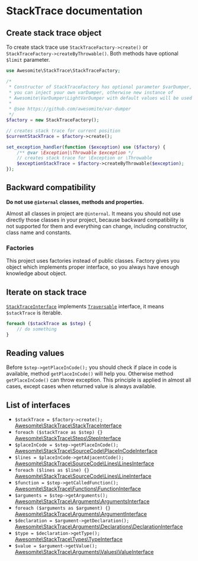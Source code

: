 # StackTrace documentation

## Create stack trace object

To create stack trace use `StackTraceFactory->create()` or `StackTraceFactory->createByThrowable()`.
Both methods have optional `$limit` parameter.

```php
use Awesomite\StackTrace\StackTraceFactory;

/*
 * Constructor of StackTraceFactory has optional parameter $varDumper,
 * you can inject your own varDumper, otherwise new instance of
 * Awesomite\VarDumper\LightVarDumper with default values will be used
 *
 * @see https://github.com/awesomite/var-dumper
 */
$factory = new StackTraceFactory();

// creates stack trace for current position
$currentStackTrace = $factory->create();

set_exception_handler(function ($exception) use ($factory) {
    /** @var \Exception|\Throwable $exception */
    // creates stack trace for \Exception or \Throwable
    $exceptionStackTrace = $factory->createByThrowable($exception);
});
```

## Backward compatibility

**Do not use `@internal` classes, methods and properties.**

Almost all classes in project are `@internal`.
It means you should not use directly those classes in your project,
because backward compatibility is not supported for them and everything can change,
including constructor, class name and constants.

### Factories

This project uses factories instead of public classes.
Factory gives you object which implements proper interface, so you always have enough knowledge about object.

## Iterate on stack trace

[`StackTraceInterface`](../src/StackTraceInterface.php) implements [`Traversable`](http://php.net/manual/en/class.traversable.php) interface, it means `$stackTrace` is iterable. 

```php
foreach ($stackTrace as $step) {
    // do something
}
```

## Reading values

Before `$step->getPlaceInCode();` you should check if place in code is available, method `getPlaceInCode()` will help you.
Otherwise method `getPlaceInCode()` can throw exception.
This principle is applied in almost all cases, except cases when returned value is always available.

## List of interfaces

* `$stackTrace = $factory->create();` [Awesomite\StackTrace\StackTraceInterface](../src/StackTraceInterface.php)
* `foreach ($stackTrace as $step) {}` [Awesomite\StackTrace\Steps\StepInterface](../src/Steps/StepInterface.php)
* `$placeInCode = $step->getPlaceInCode();` [Awesomite\StackTrace\SourceCode\PlaceInCodeInterface](../src/SourceCode/PlaceInCodeInterface.php)
* `$lines = $placeInCode->getAdjacentCode();` [Awesomite\StackTrace\SourceCode\Lines\LinesInterface](../src/SourceCode/Lines/LinesInterface.php)
* `foreach ($lines as $line) {}` [Awesomite\StackTrace\SourceCode\Lines\LineInterface](../src/SourceCode/Lines/LineInterface.php)
* `$function = $step->getCalledFunction();` [Awesomite\StackTrace\Functions\FunctionInterface](../src/Functions/FunctionInterface.php)
* `$arguments = $step->getArguments();` [Awesomite\StackTrace\Arguments\ArgumentsInterface](../src/Arguments/ArgumentsInterface.php)
* `foreach ($arguments as $argument) {}` [Awesomite\StackTrace\Arguments\ArgumentInterface](../src/Arguments/ArgumentInterface.php)
* `$declaration = $argument->getDeclaration();` [Awesomite\StackTrace\Arguments\Declarations\DeclarationInterface](../src/Arguments/Declarations/DeclarationInterface.php)
* `$type = $declaration->getType();` [Awesomite\StackTrace\Types\TypeInterface](../src/Types/TypeInterface.php)
* `$value = $argument->getValue();` [Awesomite\StackTrace\Arguments\Values\ValueInterface](../src/Arguments/Values/ValueInterface.php)
